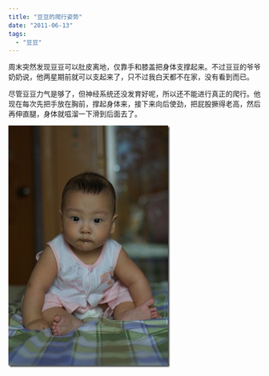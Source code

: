 ```yaml
---
title: "豆豆的爬行姿势"
date: "2011-06-13"
tags: 
  - "豆豆"
---
```


周末突然发现豆豆可以肚皮离地，仅靠手和膝盖把身体支撑起来。不过豆豆的爷爷奶奶说，他两星期前就可以支起来了，只不过我白天都不在家，没有看到而已。

尽管豆豆力气是够了，但神经系统还没发育好呢，所以还不能进行真正的爬行。他现在每次先把手放在胸前，撑起身体来，接下来向后使劲，把屁股撅得老高，然后再伸直腿，身体就嗞溜一下滑到后面去了。

![DSC01575](images/dsc01575_thumb.jpg "DSC01575")
